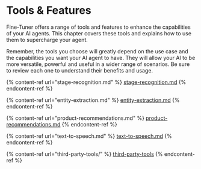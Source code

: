 # Tools & Features

Fine-Tuner offers a range of tools and features to enhance the capabilities of your AI agents. This chapter covers these tools and explains how to use them to supercharge your agent.

Remember, the tools you choose will greatly depend on the use case and the capabilities you want your AI agent to have. They will allow your AI to be more versatile, powerful and useful in a wider range of scenarios. Be sure to review each one to understand their benefits and usage.



{% content-ref url="stage-recognition.md" %}
[stage-recognition.md](stage-recognition.md)
{% endcontent-ref %}

{% content-ref url="entity-extraction.md" %}
[entity-extraction.md](entity-extraction.md)
{% endcontent-ref %}

{% content-ref url="product-recommendations.md" %}
[product-recommendations.md](product-recommendations.md)
{% endcontent-ref %}

{% content-ref url="text-to-speech.md" %}
[text-to-speech.md](text-to-speech.md)
{% endcontent-ref %}

{% content-ref url="third-party-tools/" %}
[third-party-tools](third-party-tools/)
{% endcontent-ref %}
